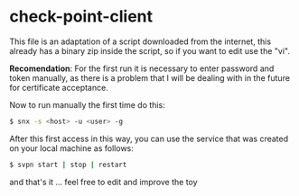 # check-point-client

This file is an adaptation of a script downloaded from the internet, this already has a binary zip inside the script, so if you want to edit use the "vi".

**Recomendation**: For the first run it is necessary to enter password and token manually, as there is a problem that I will be dealing with in the future for certificate acceptance.

Now to run manually the first time do this:
```bash
$ snx -s <host> -u <user> -g
```
After this first access in this way, you can use the service that was created on your local machine as follows:
```bash
$ svpn start | stop | restart
```
and that's it ... feel free to edit and improve the toy
